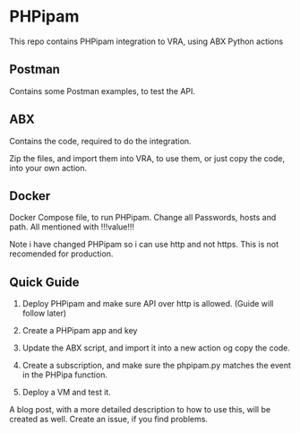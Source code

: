 # PHPipam
This repo contains PHPipam integration to VRA, using ABX Python actions

## Postman 
Contains some Postman examples, to test the API.

## ABX 
Contains the code, required to do the integration.

Zip the files, and import them into VRA, to use them, or just copy the code, into your own action.

## Docker
Docker Compose file, to run PHPipam.
Change all Passwords, hosts and path. All mentioned with !!!value!!!

Note i have changed PHPipam so i can use http and not https. 
This is not recomended for production.

## Quick Guide

1. Deploy PHPipam and make sure API over http is allowed. (Guide will follow later)

2. Create a PHPipam app and key

3. Update the ABX script, and import it into a new action og copy the code.

4. Create a subscription, and make sure the phpipam.py matches the event in the PHPipa function.

5. Deploy a VM and test it. 


A blog post, with a more detailed description to how to use this, will be created as well. 
Create an issue, if you find problems. 
